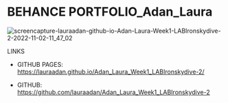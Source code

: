 # BEHANCE PORTFOLIO_Adan_Laura


![screencapture-lauraadan-github-io-Adan-Laura-Week1-LABIronskydive-2-2022-11-02-11_47_02](https://user-images.githubusercontent.com/86961241/199470905-01c2ab35-48be-458e-b92f-e7ecdb4fdb52.png)




LINKS

- GITHUB PAGES: https://lauraadan.github.io/Adan_Laura_Week1_LABIronskydive-2/

-  GITHUB: https://github.com/lauraadan/Adan_Laura_Week1_LABIronskydive-2


